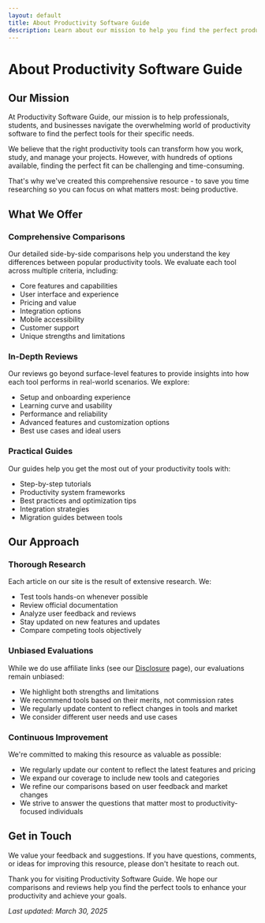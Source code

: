 ```yaml
---
layout: default
title: About Productivity Software Guide
description: Learn about our mission to help you find the perfect productivity tools through comprehensive comparisons and reviews
---
```


# About Productivity Software Guide

## Our Mission

At Productivity Software Guide, our mission is to help professionals, students, and businesses navigate the overwhelming world of productivity software to find the perfect tools for their specific needs.

We believe that the right productivity tools can transform how you work, study, and manage your projects. However, with hundreds of options available, finding the perfect fit can be challenging and time-consuming.

That's why we've created this comprehensive resource - to save you time researching so you can focus on what matters most: being productive.

## What We Offer

### Comprehensive Comparisons

Our detailed side-by-side comparisons help you understand the key differences between popular productivity tools. We evaluate each tool across multiple criteria, including:

- Core features and capabilities
- User interface and experience
- Pricing and value
- Integration options
- Mobile accessibility
- Customer support
- Unique strengths and limitations

### In-Depth Reviews

Our reviews go beyond surface-level features to provide insights into how each tool performs in real-world scenarios. We explore:

- Setup and onboarding experience
- Learning curve and usability
- Performance and reliability
- Advanced features and customization options
- Best use cases and ideal users

### Practical Guides

Our guides help you get the most out of your productivity tools with:

- Step-by-step tutorials
- Productivity system frameworks
- Best practices and optimization tips
- Integration strategies
- Migration guides between tools

## Our Approach

### Thorough Research

Each article on our site is the result of extensive research. We:

- Test tools hands-on whenever possible
- Review official documentation
- Analyze user feedback and reviews
- Stay updated on new features and updates
- Compare competing tools objectively

### Unbiased Evaluations

While we do use affiliate links (see our [Disclosure](/disclosure/) page), our evaluations remain unbiased:

- We highlight both strengths and limitations
- We recommend tools based on their merits, not commission rates
- We regularly update content to reflect changes in tools and market
- We consider different user needs and use cases

### Continuous Improvement

We're committed to making this resource as valuable as possible:

- We regularly update our content to reflect the latest features and pricing
- We expand our coverage to include new tools and categories
- We refine our comparisons based on user feedback and market changes
- We strive to answer the questions that matter most to productivity-focused individuals

## Get in Touch

We value your feedback and suggestions. If you have questions, comments, or ideas for improving this resource, please don't hesitate to reach out.

Thank you for visiting Productivity Software Guide. We hope our comparisons and reviews help you find the perfect tools to enhance your productivity and achieve your goals.

*Last updated: March 30, 2025*
